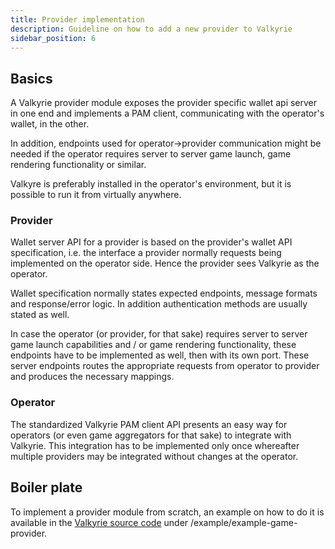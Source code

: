 ```yaml
---
title: Provider implementation
description: Guideline on how to add a new provider to Valkyrie 
sidebar_position: 6
---
```


## Basics
A Valkyrie provider module exposes the provider specific wallet api server in one end and implements a PAM client, communicating with the operator's wallet, in the other.

In addition, endpoints used for operator->provider communication might be needed if the operator requires server to server game launch, game rendering functionality or similar.

Valkyre is preferably installed in the operator's environment, but it is possible to run it from virtually anywhere.

### Provider
Wallet server API for a provider is based on the provider's wallet API specification, i.e. the interface a provider normally requests being implemented on the operator side. Hence the provider sees Valkyrie as the operator.

Wallet specification normally states expected endpoints, message formats and response/error logic. In addition authentication methods are usually stated as well.

In case the operator (or provider, for that sake) requires server to server game launch capabilities and / or game rendering functionality, these endpoints have to be implemented as well, then with its own port. These server endpoints routes the appropriate requests from operator to provider and produces the necessary mappings.

### Operator
The standardized Valkyrie PAM client API presents an easy way for operators (or even game aggregators for that sake) to integrate with Valkyrie. This integration has to be implemented only once whereafter multiple providers may be integrated without changes at the operator.

## Boiler plate
To implement a provider module from scratch, an example on how to do it is available in the [Valkyrie source code](https://github.com/valkyrie-fnd/valkyrie) under /example/example-game-provider.